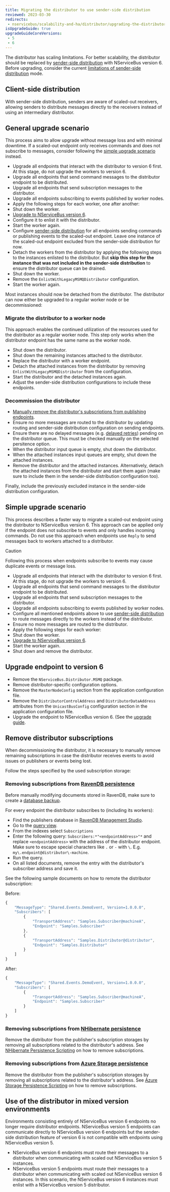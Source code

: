 ```yaml
---
title: Migrating the distributor to use sender-side distribution
reviewed: 2023-03-30
redirects:
 - nservicebus/scalability-and-ha/distributor/upgrading-the-distributor
isUpgradeGuide: true
upgradeGuideCoreVersions:
 - 5
 - 6
---
```


The distributor has scaling limitations. For better scalability, the distributor should be replaced by [sender-side distribution](/transports/msmq/sender-side-distribution.md) with NServiceBus version 6. Before upgrading, consider the current [limitations of sender-side distribution](/transports/msmq/sender-side-distribution.md#limitations) mode.


## Client-side distribution

With sender-side distribution, senders are aware of scaled-out receivers, allowing senders to distribute messages directly to the receivers instead of using an intermediary distributor.


## General upgrade scenario

This process aims to allow upgrade without message loss and with minimal downtime. If a scaled-out endpoint only receives commands and does not subscribe to messages, consider following the [simple upgrade scenario](#simple-upgrade-scenario) instead.

 * Upgrade all endpoints that interact with the distributor to version 6 first. At this stage, do not upgrade the workers to version 6.
  * Upgrade all endpoints that send command messages to the distributor endpoint to be distributed.
  * Upgrade all endpoints that send subscription messages to the distributor.
  * Upgrade all endpoints subscribing to events published by worker nodes.
 * Apply the following steps for each worker, one after another:
  * Shut down the worker.
  * [Upgrade to NServiceBus version 6](#upgrade-endpoint-to-version-6).
  * Configure it to enlist it with the distributor.
  * Start the worker again.
 * Configure [sender-side distribution](/transports/msmq/sender-side-distribution.md) for all endpoints sending commands or publishing events to the scaled-out endpoint. Leave one instance of the scaled-out endpoint excluded from the sender-side distribution for now.
 * Detach the workers from the distributor by applying the following steps to the instances enlisted to the distributor. But **skip this step for the instance that was not included in the sender-side distribution** to ensure the distributor queue can be drained.
  * Shut down the worker.
  * Remove the `EnlistWithLegacyMSMQDistributor` configuration.
  * Start the worker again.

Most instances should now be detached from the distributor. The distributor can now either be upgraded to a regular worker node or be decommissioned:


### Migrate the distributor to a worker node

This approach enables the continued utilization of the resources used for the distributor as a regular worker node. This step only works when the distributor endpoint has the same name as the worker node.

 * Shut down the distributor.
 * Shut down the remaining instances attached to the distributor.
 * Replace the distributor with a worker endpoint.
 * Detach the attached instances from the distributor by removing `EnlistWithLegacyMSMQDistributor` from the configuration.
 * Start the distributor and the detached instances again.
 * Adjust the sender-side distribution configurations to include these endpoints.


### Decommission the distributor

 * [Manually remove the distributor's subscriptions from publishing endpoints](#remove-distributor-subscriptions).
 * Ensure no more messages are routed to the distributor by updating routing and sender-side distribution configuration on sending endpoints.
 * Ensure there are no delayed messages (e.g. [delayed retries](/nservicebus/recoverability/#delayed-retries)) pending on the distributor queue. This must be checked manually on the selected persitence option.
 * When the distributor input queue is empty, shut down the distributor.
 * When the attached instances input queues are empty, shut down the attached instances.
 * Remove the distributor and the attached instances. Alternatively, detach the attached instances from the distributor and start them again (make sure to include them in the sender-side distribution configuration too).

Finally, include the previously excluded instance in the sender-side distribution configuration.


## Simple upgrade scenario

This process describes a faster way to migrate a scaled-out endpoint using the distributor to NServiceBus version 6. This approach can be applied only if the endpoint does not subscribe to events and only handles incoming commands. Do not use this approach when endpoints use `Reply` to send messages back to workers attached to a distributor.

> [!CAUTION]
> Following this process when endpoints subscribe to events may cause duplicate events or message loss.

 * Upgrade all endpoints that interact with the distributor to version 6 first. At this stage, do not upgrade the workers to version 6.
  * Upgrade all endpoints that send command messages to the distributor endpoint to be distributed.
  * Upgrade all endpoints that send subscription messages to the distributor.
  * Upgrade all endpoints subscribing to events published by worker nodes.
 * Configure all mentioned endpoints above to use [sender-side distribution](/transports/msmq/sender-side-distribution.md) to route messages directly to the workers instead of the distributor.
 * Ensure no more messages are routed to the distributor.
 * Apply the following steps for each worker:
  * Shut down the worker.
  * [Upgrade to NServiceBus version 6](#upgrade-endpoint-to-version-6).
  * Start the worker again.
 * Shut down and remove the distributor.


## Upgrade endpoint to version 6

 * Remove the `NServiceBus.Distributor.MSMQ` package.
 * Remove distributor-specific configuration options.
  * Remove the `MasterNodeConfig` section from the application configuration file.
  * Remove the `DistributorControlAddress` and `DistributorDataAddress` attributes from the `UnicastBusConfig` configuration section in the application configuration file.
 * Upgrade the endpoint to NServiceBus version 6. (See the [upgrade guide](/nservicebus/upgrades/5to6).


## Remove distributor subscriptions

When decommissioning the distributor, it is necessary to manually remove remaining subscriptions in case the distributor receives events to avoid issues on publishers or events being lost.

Follow the steps specified by the used subscription storage:


### Removing subscriptions from [RavenDB persistence](/persistence/ravendb)

Before manually modifying documents stored in RavenDB, make sure to create a [database backup](https://ravendb.net/docs/search/latest/csharp?searchTerm=backup).

For every endpoint the distributor subscribes to (including its workers):

 * Find the publishers database in [RavenDB Management Studio](https://ravendb.net/docs/search/latest/csharp?searchTerm=management-studio).
 * Go to the [query view](https://ravendb.net/docs/search/latest/csharp?searchTerm=query%20view).
 * From the indexes select `Subscriptions`
 * Enter the following query: `Subscribers:*"<endpointAddress>"*` and replace `<endpointAddress>` with the address of the distributor endpoint. Make sure to escape special characters like `.` or `-` with `\`. E.g. `my\.endpoint@distributor\-machine`.
 * Run the query.
 * On all listed documents, remove the entry with the distributor's subscriber address and save it.

See the following sample documents on how to remote the distributor subscription:

Before:

```javascript
{
    "MessageType": "Shared.Events.DemoEvent, Version=1.0.0.0",
    "Subscribers": [
        {
            "TransportAddress": "Samples.Subscriber@machineA",
            "Endpoint": "Samples.Subscriber"
        },
        {
            "TransportAddress": "Samples.Distributor@distributor",
            "Endpoint": "Samples.Distributor"
        }
    ]
}
```

After:

```javascript
{
    "MessageType": "Shared.Events.DemoEvent, Version=1.0.0.0",
    "Subscribers": [
        {
            "TransportAddress": "Samples.Subscriber@machineA",
            "Endpoint": "Samples.Subscriber"
        }
    ]
}
```


### Removing subscriptions from [NHibernate persistence](/persistence/nhibernate)

Remove the distributor from the publisher's subscription storages by removing all subscriptions related to the distributor's address. See [NHibernate Persistence Scripting](/persistence/nhibernate/scripting.md) on how to remove subscriptions.


### Removing subscriptions from [Azure Storage persistence](/persistence/azure-table)

Remove the distributor from the publisher's subscription storages by removing all subscriptions related to the distributor's address. See [Azure Storage Persistence Scripting](/persistence/azure-table/scripting.md) on how to remove subscriptions.


## Use of the distributor in mixed version environments

Environments consisting entirely of NServiceBus version 6 endpoints no longer require distributor endpoints. NServiceBus version 5 endpoints can communicate directly to NServiceBus version 6 endpoints but the sender-side distribution feature of version 6 is not compatible with endpoints using NServiceBus version 5.

 * NServiceBus version 6 endpoints must route their messages to a distributor when communicating with scaled out NServiceBus version 5 instances.
 * NServiceBus version 5 endpoints must route their messages to a distributor when communicating with scaled out NServiceBus version 6 instances. In this scenario, the NServiceBus version 6 instances must enlist with a NServiceBus version 5 distributor.
